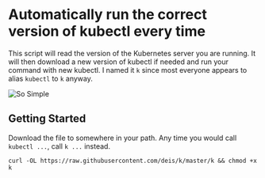 # Automatically run the correct version of kubectl every time

This script will read the version of the Kubernetes server you are running. It will then download a new version of kubectl if needed and run your command with new kubectl. I named it `k` since most everyone appears to alias `kubectl` to `k` anyway.

![So Simple](https://media.giphy.com/media/3o6Zt16nOfEI0C9sPu/giphy.gif)

## Getting Started

Download the file to somewhere in your path. Any time you would call `kubectl ...`, call `k ...` instead.

`curl -OL https://raw.githubusercontent.com/deis/k/master/k && chmod +x k`
